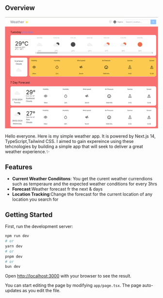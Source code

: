 
## Overview
![alt text](image.png)

Hello everyone.
Here is my simple weather app. It is powered by Next.js 14, TypeScript,Tailwind CSS. I aimed to gain expereince using these tehcnologies by building a simple app that will seek to deliver a great weather experience.✨ 


## Features
<ul>
    <li><b>Current Weather Condiitons</b>: You get the curent weather currendions such as temperaure and the expected weather conditions for every 3hrs</l1>
    <li><b>Forecast</b>:Weather forecast fr the next & days</l1>
    <li><b>Location Tracking</b>:Change the forecast for the current location of any location you search for</l1>
</ul>

## Getting Started

First, run the development server:

```bash
npm run dev
# or
yarn dev
# or
pnpm dev
# or
bun dev
```

Open [http://localhost:3000](http://localhost:3000) with your browser to see the result.

You can start editing the page by modifying `app/page.tsx`. The page auto-updates as you edit the file.

